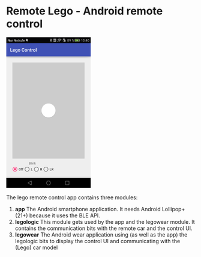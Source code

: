 # Remote Lego - Android remote control
![App screenshot](media/Android_App_screenshot_reduced.png)

The lego remote control app contains three modules:
1. **app**
The Android smartphone application. It needs Android Lollipop+ (21+) because it uses the BLE API.
2. **legologic**
This module gets used by the app and the legowear module. It contains the communication bits with the remote car and the control UI.
3. **legowear**
The Android wear application using (as well as the app) the legologic bits to display the control UI and communicating with the (Lego) car model
